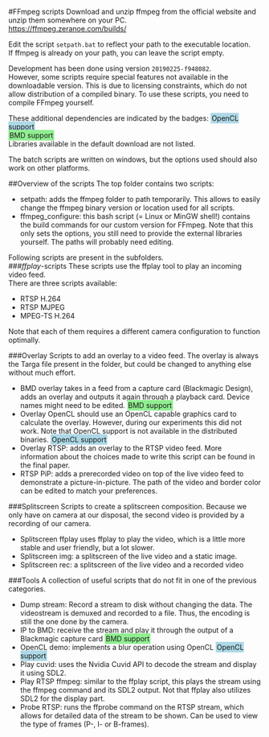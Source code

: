 <style>
.bmd {background-color: lightgreen; padding: 2px}
.opencl {background-color: lightblue; padding: 2px}
</style>

#FFmpeg scripts
Download and unzip ffmpeg from the official website and unzip them somewhere on your PC.  
https://ffmpeg.zeranoe.com/builds/  

Edit the script ``setpath.bat`` to reflect your path to the executable location.  
If ffmpeg is already on your path, you can leave the script empty.  

Development has been done using version ``20190225-f948082``.  
However, some scripts require special features not available in the downloadable version. This is due to licensing constraints, which do not allow distribution of a compiled binary. To use these scripts, you need to compile FFmpeg yourself.  

These additional dependencies are indicated by the badges:
<span class="opencl">OpenCL support</span>  
<span class="bmd">BMD support</span>  
Libraries available in the default download are not listed.

The batch scripts are written on windows, but the options used should also work on other platforms.  

##Overview of the scripts
The top folder contains two scripts:
* setpath: adds the ffmpeg folder to path temporarily. This allows to easily change the ffmpeg binary version or location used for all scripts.
* ffmpeg_configure: this bash script (= Linux or MinGW shell!) contains the build commands for our custom version for FFmpeg. Note that this only sets the options, you still need to provide the external libraries yourself. The paths will probably need editing.  

Following scripts are present in the subfolders.  
###*ffplay*-scripts
These scripts use the ffplay tool to play an incoming video feed.  
There are three scripts available:  
* RTSP H.264
* RTSP MJPEG
* MPEG-TS H.264

Note that each of them requires a different camera configuration to function optimally.  

###Overlay
Scripts to add an overlay to a video feed. The overlay is always the Targa file present in the folder, but could be changed to anything else without much effort.  

* BMD overlay takes in a feed from a capture card (Blackmagic Design), adds an overlay and outputs it again through a playback card. Device names might need to be edited. <span class="bmd">BMD support</span>
* Overlay OpenCL should use an OpenCL capable graphics card to calculate the overlay.  However, during our experiments this did not work. Note that OpenCL support is not available in the distributed binaries. <span class="opencl">OpenCL support</span>  
* Overlay RTSP: adds an overlay to the RTSP video feed. More information about the choices made to write this script can be found in the final paper.  
* RTSP PiP: adds a prerecorded video on top of the live video feed to demonstrate a picture-in-picture. The path of the video and border color can be edited to match your preferences.  

###Splitscreen
Scripts to create a splitscreen composition. Because we only have on camera at our disposal, the second video is provided by a recording of our camera.  
* Splitscreen ffplay uses ffplay to play the video, which is a little more stable and user friendly, but a lot slower.  
* Splitscreen img: a splitscreen of the live video and a static image.
* Splitscreen rec: a splitscreen of the live video and a recorded video

###Tools
A collection of useful scripts that do not fit in one of the previous categories.

* Dump stream: Record a stream to disk without changing the data. The videostream is demuxed and recorded to a file. Thus, the encoding is still the one done by the camera.
* IP to BMD: receive the stream and play it through the output of a Blackmagic capture card <span class="bmd">BMD support</span>
* OpenCL demo: implements a blur operation using OpenCL <span class="opencl">OpenCL support</span>  
* Play cuvid: uses the Nvidia Cuvid API to decode the stream and display it using SDL2.
* Play RTSP ffmpeg: similar to the ffplay script, this plays the stream using the ffmpeg command and its SDL2 output. Not that ffplay also utilizes SDL2 for the display part.
* Probe RTSP: runs the ffprobe command on the RTSP stream, which allows for detailed data of the stream to be shown. Can be used to view the type of frames (P-, I- or B-frames).
